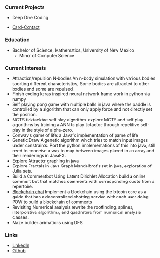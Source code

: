 
### Current Projects

* Deep Dive Coding

* [Card-Contact](contact-card-android/)



### Education

* Bachelor of Science, Mathematics, University of New Mexico
	* Minor of Computer Science 

### Current Interests

- Attraction/repulsion N-bodies
	An n-body simulation with various bodies sporting different characteristics, Some bodies are attracted to other bodies and some are repulsed.
- Finish coding keras inspired neural network frame work in python via numpy
- Self playing pong game with multiple balls in java where the paddle is controlled by a algorithm that can only apply force and not directly set the position.
- MCTS ticktacktoe self play algorithm.
	explore MCTS and self play algorithms by training a ANN to play tictactoe through repetitive self-play in the style of alpha-zero.
- [Conway's game of life](https://github.com/swandivejack/conways-game-of-life):
	a Javafx implementation of game of life
- Genetic Draw
	A genetic algorithm which tries to match input images under constraints. Port the python implementations of this into java, still need to conceive a way to map between images placed in an array and their renderings in JavaFX.
- Explore Attractor graphing in java
- Explore Fractals in Java
	Graph Mandelbrot's set in java, exploration of Julia sets.
- Build a Commentbot
	Using Latent Dirichlet Allocation build a online comment bot that matches comments with corresponding quote from a repertoire.
- [Blockchain chat](https://github.com/swandivejack/com-chain)
	Implement a blockchain using the bitcoin core as a guide that has a decentralized chatting service with each user doing POW to build a blockchain of comments
- Revisiting Numerical analysis
	rewrite the rootfinding, splines, interpolative algorithms, and quadrature from numerical analysis classes.
- Maze builder animations using DFS 



### Links

* [LinkedIn](https://www.linkedin.com/in/isaaclindland)
* [Github](https://github.com/swandivejack)